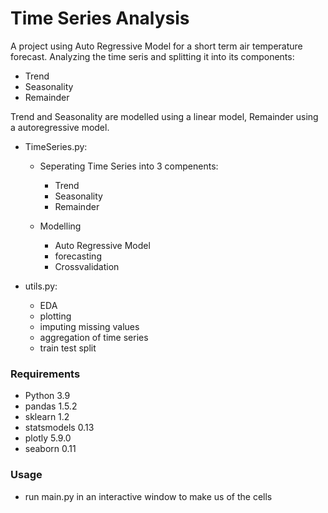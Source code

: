 # Time Series Analysis
A project using Auto Regressive Model for a short term air temperature forecast.
Analyzing the time seris and splitting it into its components:
- Trend
- Seasonality
- Remainder

Trend and Seasonality are modelled using a linear model, Remainder using a autoregressive model.

- TimeSeries.py:
   - Seperating Time Series into 3 compenents:
      - Trend
      - Seasonality
      - Remainder

   - Modelling 
      - Auto Regressive Model
      - forecasting
      - Crossvalidation

- utils.py:
   - EDA
   - plotting
   - imputing missing values
   - aggregation of time series
   - train test split

### Requirements
- Python 3.9
- pandas 1.5.2
- sklearn 1.2
- statsmodels 0.13
- plotly 5.9.0
- seaborn 0.11

### Usage
- run main.py in an interactive window to make us of the cells

